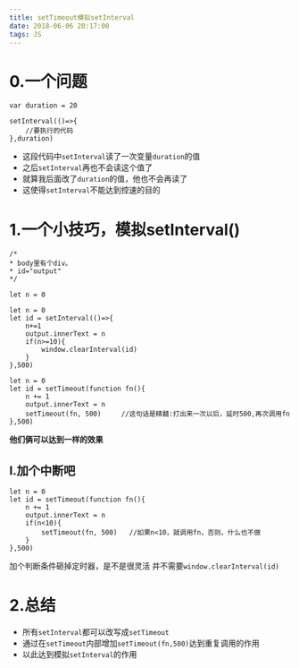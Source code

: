 ```yaml
---
title: setTimeout模拟setInterval
date: 2018-06-06 20:17:00
tags: JS
---
```

# 0.一个问题

```
var duration = 20

setInterval(()=>{
    //要执行的代码
},duration)
```

- 这段代码中`setInterval`读了一次变量`duration`的值
- 之后`setInterval`再也不会读这个值了
- 就算我后面改了`duration`的值，他也不会再读了
- 这使得`setInterval`不能达到控速的目的

# 1.一个小技巧，模拟setInterval()

```
/* 
* body里有个div。
* id="output"
*/

let n = 0

let n = 0
let id = setInterval(()=>{
    n+=1
    output.innerText = n
    if(n>=10){
        window.clearInterval(id)
    }
},500)
```

```
let n = 0
let id = setTimeout(function fn(){
    n += 1
    output.innerText = n
    setTimeout(fn, 500)     //这句话是精髓:打出来一次以后，延时500,再次调用fn
},500)
```

**他们俩可以达到一样的效果**

## I.加个中断吧

```
let n = 0
let id = setTimeout(function fn(){
    n += 1
    output.innerText = n
    if(n<10){
        setTimeout(fn, 500)   //如果n<10，就调用fn，否则，什么也不做
    }
},500)
```

加个判断条件砸掉定时器，是不是很灵活
并不需要`window.clearInterval(id)`

# 2.总结
- 所有`setInterval`都可以改写成`setTimeout`
- 通过在`setTimeout`内部增加`setTimeout(fn,500)`达到重复调用的作用
- 以此达到模拟`setInterval`的作用